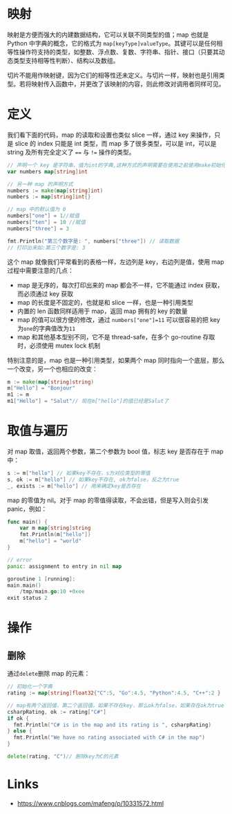 # 映射

映射是方便而强大的内建数据结构，它可以关联不同类型的值；map 也就是 Python 中字典的概念，它的格式为 `map[keyType]valueType`。其键可以是任何相等性操作符支持的类型，如整数、浮点数、复数、字符串、指针、接口（只要其动态类型支持相等性判断）、结构以及数组。

切片不能用作映射键，因为它们的相等性还未定义。与切片一样，映射也是引用类型。若将映射传入函数中，并更改了该映射的内容，则此修改对调用者同样可见。

# 定义

我们看下面的代码，map 的读取和设置也类似 slice 一样，通过 key 来操作，只是 slice 的 index 只能是 int 类型，而 map 多了很多类型，可以是 int，可以是 string 及所有完全定义了 `==` 与 `!=` 操作的类型。

```go
// 声明一个 key 是字符串，值为int的字典,这种方式的声明需要在使用之前使用make初始化
var numbers map[string]int

// 另一种 map 的声明方式
numbers := make(map[string]int)
numbers := map[string]int{}

// map 中的默认值为 0
numbers["one"] = 1//赋值
numbers["ten"] = 10 //赋值
numbers["three"] = 3

fmt.Println("第三个数字是: ", numbers["three"]) // 读取数据
// 打印出来如:第三个数字是: 3
```

这个 map 就像我们平常看到的表格一样，左边列是 key，右边列是值，使用 map 过程中需要注意的几点：

- map 是无序的，每次打印出来的 map 都会不一样，它不能通过 index 获取，而必须通过 key 获取
- map 的长度是不固定的，也就是和 slice 一样，也是一种引用类型
- 内置的 len 函数同样适用于 map，返回 map 拥有的 key 的数量
- map 的值可以很方便的修改，通过 `numbers["one"]=11` 可以很容易的把 key 为`one`的字典值改为`11`
- map 和其他基本型别不同，它不是 thread-safe，在多个 go-routine 存取时，必须使用 mutex lock 机制

特别注意的是，map 也是一种引用类型，如果两个 map 同时指向一个底层，那么一个改变，另一个也相应的改变：

```go
m := make(map[string]string)
m["Hello"] = "Bonjour"
m1 := m
m1["Hello"] = "Salut"// 现在m["hello"]的值已经是Salut了
```

# 取值与遍历

对 map 取值，返回两个参数，第二个参数为 bool 值，标志 key 是否存在于 map 中：

```go
s := m["hello"] // 如果key不存在，s为对应类型的零值
s, ok := m["hello"] // 如果key不存在, ok为false，反之为true
_, exists := m["hello"] // 用来确定key是否存在
```

map 的零值为 nil。对于 map 的零值得读取，不会出错，但是写入则会引发 panic，例如：

```go
func main() {
	var m map[string]string
	fmt.Println(m["hello"])
	m["hello"] = "world"
}

// error
panic: assignment to entry in nil map

goroutine 1 [running]:
main.main()
	/tmp/main.go:10 +0xee
exit status 2
```

# 操作

## 删除

通过`delete`删除 map 的元素：

```go
// 初始化一个字典
rating := map[string]float32{"C":5, "Go":4.5, "Python":4.5, "C++":2 }

// map有两个返回值，第二个返回值，如果不存在key，那么ok为false，如果存在ok为true
csharpRating, ok := rating["C#"]
if ok {
  fmt.Println("C# is in the map and its rating is ", csharpRating)
} else {
  fmt.Println("We have no rating associated with C# in the map")
}

delete(rating, "C")// 删除key为C的元素
```

# Links

- https://www.cnblogs.com/mafeng/p/10331572.html
